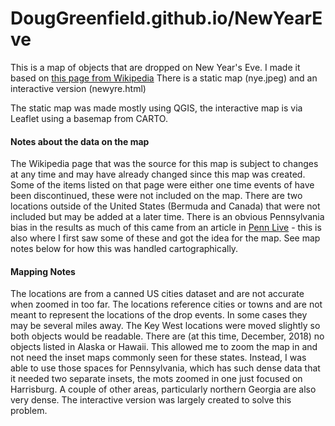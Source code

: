 # DougGreenfield.github.io/NewYearEve
This is a map of objects that are dropped on New Year's Eve.
I made it based on [this page from Wikipedia](https://en.wikipedia.org/wiki/List_of_objects_dropped_on_New_Year%27s_Eve)
There is a static map (nye.jpeg) and an interactive version (newyre.html)

The static map was made mostly using QGIS, the interactive map is via Leaflet using
a basemap from CARTO.



#### Notes about the data on the map

The Wikipedia page that was the source for this map is subject to changes at any time and may have already changed since this map was created.  Some of the items listed on that page were either one time events of have been discontinued,
these were not included on the map.  There are two locations outside of the United States (Bermuda and Canada) that were not included but may be added at a later time. There is an obvious Pennsylvania bias in the results as much of this came from an article in [Penn Live](https://www.pennlive.com/entertainment/index.ssf/2016/12/new_years_eve_2016_strange_qui.html) - this is also where I first saw some of these and got the idea for the map. See map notes below for how this was handled cartographically.

#### Mapping Notes

The locations are from a canned US cities dataset and are not accurate when zoomed in too far. The locations reference cities or towns and are not meant to represent the locations of the drop events. In some cases they may be several miles away. The Key West locations were moved slightly so both objects would be readable. There are (at this time, December, 2018) no objects listed in Alaska or Hawaii. This allowed me to zoom the map in and not need the inset maps commonly seen for these states. Instead, I was able to use those spaces for Pennsylvania, which has such dense data that it needed two separate insets, the mots zoomed in one just focused on Harrisburg. A couple of other areas, particularly northern Georgia are also very dense. The interactive version was largely created to solve this problem.


